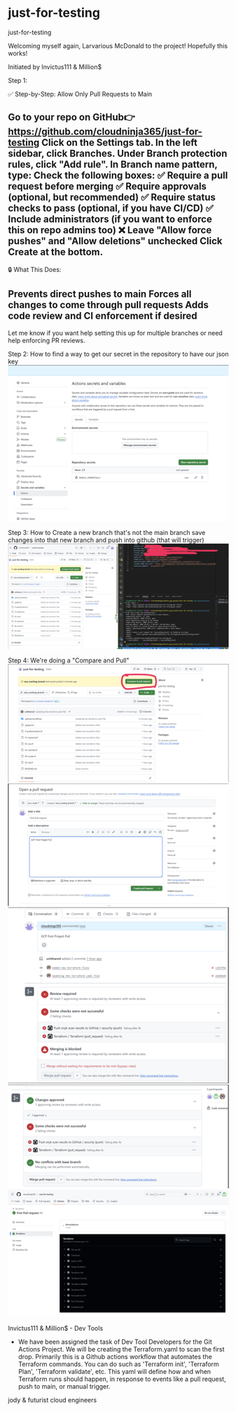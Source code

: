 # just-for-testing
just-for-testing



Welcoming myself again, Larvarious McDonald to the project! 
Hopefully this works!


Initiated by Invictus111 & Million$

Step 1:

✅ Step-by-Step: Allow Only Pull Requests to Main

Go to your repo on GitHub👉 https://github.com/cloudninja365/just-for-testing
Click on the Settings tab.
In the left sidebar, click Branches.
Under Branch protection rules, click "Add rule".
In Branch name pattern, type:
Check the following boxes:
✅ Require a pull request before merging
✅ Require approvals (optional, but recommended)
✅ Require status checks to pass (optional, if you have CI/CD)
✅ Include administrators (if you want to enforce this on repo admins too)
❌ Leave "Allow force pushes" and "Allow deletions" unchecked
Click Create at the bottom.
---

🔒 What This Does:

Prevents direct pushes to main
Forces all changes to come through pull requests
Adds code review and CI enforcement if desired
---
Let me know if you want help setting this up for multiple branches or need help enforcing PR reviews.

Step 2: 
How to find a way to get our secret in the repository to have our json key
![alt text](<Step 2.png>)


Step 3: 
How to Create a new branch that's not the main branch save changes into that new branch and push into github (that will trigger)
![alt text](<Step 3 - Create new Branch.png>)

Step 4: 
We're doing a "Compare and Pull"
![alt text](<Step 4 - Compare and Pull 1.png>)
![alt text](<Step 4 - Compare and Pull  2.png>)
![alt text](<Step 4 - Compare and Pull 3.png>)
![alt text](<Step 4 - Compare and Pull 4.png>)
![alt text](<Step 4 - Compare and Pull  5.png>)


Invictus111 & Million$ - Dev Tools
- We have been assigned the task of Dev Tool Developers for the Git Actions Project. We will be creating the Terraform.yaml to scan the first drop. Primarily this is a Github actions workflow that automates the Terraform commands. You can do such as 'Terraform init', 'Terraform Plan', 'Terraform validate', etc. This yaml will define how and when Terraform runs should happen, in response to events like a pull request, push to main, or manual trigger.

jody & futurist cloud engineers